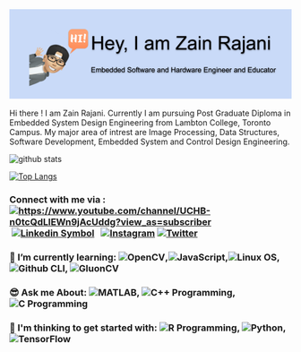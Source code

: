 <!--### Hi there 👋 -->

<img src="https://github.com/zrajani/zrajani/blob/master/Zain%20Github%20Intro%20Image.png" alt="Banner of Self Introduction">

Hi there ! I am Zain Rajani. Currently I am pursuing Post Graduate Diploma in Embedded System Design Engineering from Lambton College, Toronto Campus. My major area of intrest are Image Processing, Data Structures, Software Development, Embedded System and Control Design Engineering. 

![github stats](https://github-readme-stats.vercel.app/api?username=zrajani&count_private=true&show_icons=true)

[![Top Langs](https://github-readme-stats.vercel.app/api/top-langs/?username=zrajani&layout=compact&theme=react&langs_count=8)](https://github.com/zrajani/github-readme-stats)

<!--![top langs](https://github-readme-stats.vercel.app/api/top-langs/?username=zrajani&theme=react)-->

### Connect with me via :  [<img src="https://simpleicons.org/icons/youtube.svg" alt="https://www.youtube.com/channel/UCHB-n0tcQdLlEWn9jAcUddg?view_as=subscriber" width="5%">](https://www.youtube.com/channel/UCHB-n0tcQdLlEWn9jAcUddg?view_as=subscriber) &nbsp;[<img src="https://image.similarpng.com/very-thumbnail/2020/07/Linkedin-logo-on-transparent-Background-PNG-.png" alt="Linkedin Symbol" width="5%">](https://www.linkedin.com/in/zain-rajani-7293b1138/) &nbsp; [<img src="https://simpleicons.org/icons/instagram.svg" alt="Instagram" width="5%">](https://www.instagram.com/zaintech_guy/) [<img src="https://static01.nyt.com/images/2014/08/10/magazine/10wmt/10wmt-superJumbo-v4.jpg" alt="Twitter" width="8%">](https://twitter.com/zrajani_zr)



### 🌱 I’m currently learning:  <img src="https://blog.axopen.com/2019/09/opencv-logo.png" alt="OpenCV" width="15%">,<img src="https://simpleicons.org/icons/javascript.svg" alt="JavaScript" width="5%">,<img src="https://simpleicons.org/icons/linux.svg" alt="Linux OS" width="5%">,<img src="https://simpleicons.org/icons/github.svg" alt="Github CLI" width="5%">, <img src="https://repository-images.githubusercontent.com/122896249/65414f00-82d3-11e9-8cca-d13923f96a75" alt=GluonCV width="10%">



### :sunglasses: Ask me About: <img src="https://upload.wikimedia.org/wikipedia/commons/thumb/2/21/Matlab_Logo.png/668px-Matlab_Logo.png" alt="MATLAB" width="5%">, <img src="https://user-images.githubusercontent.com/42747200/46140125-da084900-c26d-11e8-8ea7-c45ae6306309.png" alt="C++ Programming" width="5%">, <img src="https://www.kindpng.com/picc/m/355-3559027_c-programming-language-logo-clipart-png-download-c.png" alt="C Programming" width="5%"> 


### 🔭 I'm thinking to get started with: <img src="https://simpleicons.org/icons/r.svg" alt="R Programming" width="5%">, <img src="https://simpleicons.org/icons/python.svg" alt="Python" width="5%">, <img src="https://simpleicons.org/icons/tensorflow.svg" alt="TensorFlow" width="5%">

<!--START_SECTION:activity-->

<!--
**zrajani/zrajani** is a ✨ _special_ ✨ repository because its `README.md` (this file) appears on your GitHub profile.

Here are some ideas to get you started:

- 🔭 I’m currently working on ...
- 🌱 I’m currently learning ...
- 👯 I’m looking to collaborate on ...
- 🤔 I’m looking for help with ...
- 💬 Ask me about ...
- 📫 How to reach me: ...
- 😄 Pronouns: ...
- ⚡ Fun fact: ...
-->
